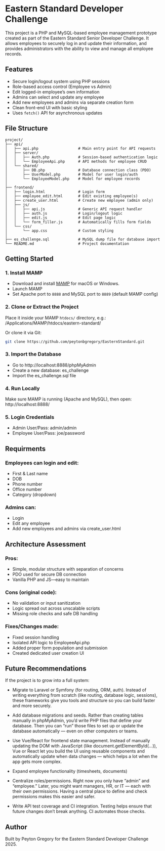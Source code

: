 # Eastern Standard Developer Challenge

This project is a PHP and MySQL-based employee management prototype created as part of the Eastern Standard Senior Developer Challenge. It allows employees to securely log in and update their information, and provides administrators with the ability to view and manage all employee records.

## Features

- Secure login/logout system using PHP sessions
- Role-based access control (Employee vs Admin)
- Edit logged-in employee’s own information
- Admins can select and update any employee
- Add new employees and admins via separate creation form
- Clean front-end UI with basic styling
- Uses `fetch()` API for asynchronous updates

## File Structure

```
project/
├── api/
│   ├── api.php                  # Main entry point for API requests
│   ├── server/
│   │   ├── Auth.php             # Session-based authentication logic
│   │   └── EmployeeApi.php      # API methods for employee CRUD
│   └── shared/
│       ├── DB.php               # Database connection class (PDO)
│       ├── UserModel.php        # Model for user login/auth
│       └── EmployeeModel.php    # Model for employee records
│
├── frontend/
│   ├── login.html               # Login form
│   ├── employee_edit.html       # Edit existing employee(s)
│   ├── create_user.html         # Create new employee (admin only)
│   ├── js/
│   │   ├── api.js               # Generic API request handler
│   │   ├── auth.js              # Login/logout logic
│   │   ├── edit.js              # Edit page logic
│   │   └── form_filler.js       # Automatically fills form fields
│   └── css/
│       └── app.css              # Custom styling
│
├── es_challenge.sql             # MySQL dump file for database import
└── README.md                    # Project documentation
```



## Getting Started

### 1. Install MAMP

- Download and install [MAMP](https://www.mamp.info/en/) for macOS or Windows.
- Launch MAMP
- Set Apache port to `8888` and MySQL port to `8889` (default MAMP config)

### 2. Clone or Extract the Project

Place it inside your MAMP `htdocs/` directory, e.g.: /Applications/MAMP/htdocs/eastern-standard/

Or clone it via Git:

```bash
git clone https://github.com/peytonbgregory/EasternStandard.git

```

### 3. Import the Database
- Go to http://localhost:8888/phpMyAdmin
- Create a new database: es_challenge
- Import the es_challenge.sql file

### 4. Run Locally
Make sure MAMP is running (Apache and MySQL), then open: http://localhost:8888/

### 5. Login Credentials
- Admin User/Pass: admin/admin
- Employee User/Pass: joe/password



## Requirments
### Employees can login and edit:

- First & Last name
- DOB
- Phone number
- Office number
- Category (dropdown)

### Admins can:

- Login
- Edit any employee
- Add new employees and admins via create_user.html

## Architecture Assessment
### Pros:

- Simple, modular structure with separation of concerns
- PDO used for secure DB connection
- Vanilla PHP and JS—easy to maintain

### Cons (original code):

- No validation or input sanitization
- Logic spread out across unscalable scripts
- Missing role checks and safe DB handling

### Fixes/Changes made:

- Fixed session handling
- Isolated API logic to EmployeeApi.php
- Added proper form population and submission
- Created dedicated user creation UI

## Future Recommendations
If the project is to grow into a full system:

- Migrate to Laravel or Symfony (for routing, ORM, auth). Instead of writing everything from scratch (like routing, database logic, sessions), these frameworks give you tools and structure so you can build faster and more securely.
- Add database migrations and seeds. Rather than creating tables manually in phpMyAdmin, you’d write PHP files that define your database. Then you can “run” those files to set up or update the database automatically — even on other computers or teams.
- Use Vue/React for frontend state management. Instead of manually updating the DOM with JavaScript (like document.getElementById(...)), Vue or React let you build the UI using reusable components and automatically update when data changes — which helps a lot when the app gets more complex.
- Expand employee functionality (timesheets, documents)
- Centralize roles/permissions. Right now you only have “admin” and “employee.” Later, you might want managers, HR, or IT — each with their own permissions. Having a central place to define and check permissions makes this easier and safer.


- Write API test coverage and CI integration. Testing helps ensure that future changes don’t break anything. CI automates those checks.



## Author
Built by Peyton Gregory for the Eastern Standard Developer Challenge 2025.
